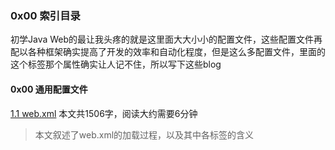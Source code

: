 ### 0x00 索引目录

初学Java Web的最让我头疼的就是这里面大大小小的配置文件，这些配置文件再配以各种框架确实提高了开发的效率和自动化程度，但是这么多配置文件，里面的这个标签那个属性确实让人记不住，所以写下这些blog

#### 0x00 通用配置文件

[1.1 web.xml](https://www.shaoqunliu.cn/1301.html) 本文共1506字，阅读大约需要6分钟

> 本文叙述了web.xml的加载过程，以及其中各标签的含义

